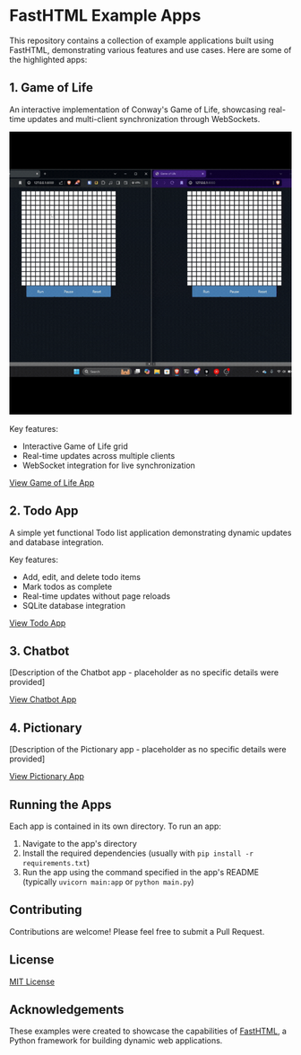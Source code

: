 # FastHTML Example Apps

This repository contains a collection of example applications built using FastHTML, demonstrating various features and use cases. Here are some of the highlighted apps:

## 1. Game of Life

An interactive implementation of Conway's Game of Life, showcasing real-time updates and multi-client synchronization through WebSockets.

![Game of Life Animation](00_game_of_life/gol.gif)

Key features:
- Interactive Game of Life grid
- Real-time updates across multiple clients
- WebSocket integration for live synchronization

[View Game of Life App](00_game_of_life/)

## 2. Todo App

A simple yet functional Todo list application demonstrating dynamic updates and database integration.

Key features:
- Add, edit, and delete todo items
- Mark todos as complete
- Real-time updates without page reloads
- SQLite database integration

[View Todo App](01_todo_app/)

## 3. Chatbot

[Description of the Chatbot app - placeholder as no specific details were provided]

[View Chatbot App](02_chatbot/)

## 4. Pictionary

[Description of the Pictionary app - placeholder as no specific details were provided]

[View Pictionary App](03_pictionary/)

## Running the Apps

Each app is contained in its own directory. To run an app:

1. Navigate to the app's directory
2. Install the required dependencies (usually with `pip install -r requirements.txt`)
3. Run the app using the command specified in the app's README (typically `uvicorn main:app` or `python main.py`)

## Contributing

Contributions are welcome! Please feel free to submit a Pull Request.

## License

[MIT License](LICENSE)

## Acknowledgements

These examples were created to showcase the capabilities of [FastHTML](https://github.com/AnswerDotAI/fasthtml), a Python framework for building dynamic web applications.